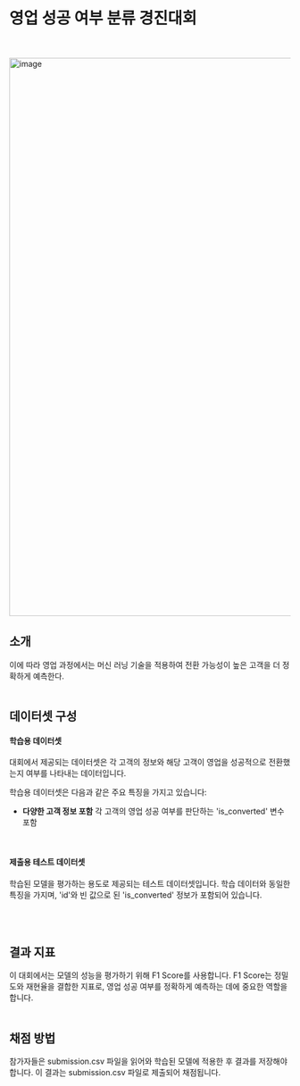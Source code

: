 # 영업 성공 여부 분류 경진대회
<br>
<br>
<img width="1000" alt="image" src="https://github.com/dessertgomjelly/LG-Aimers-Hackathon/assets/127851446/cde44ff9-c488-4f26-a3e1-f7d411677fa3">

## 소개
 이에 따라 영업 과정에서는 머신 러닝 기술을 적용하여 전환 가능성이 높은 고객을 더 정확하게 예측한다.
<br>
<br>
## 데이터셋 구성

#### 학습용 데이터셋
대회에서 제공되는 데이터셋은 각 고객의 정보와 해당 고객이 영업을 성공적으로 전환했는지 여부를 나타내는 데이터입니다. 

학습용 데이터셋은 다음과 같은 주요 특징을 가지고 있습니다:
- **다양한 고객 정보 포함**
각 고객의 영업 성공 여부를 판단하는 'is_converted' 변수 포함
<br>

#### 제출용 테스트 데이터셋
학습된 모델을 평가하는 용도로 제공되는 테스트 데이터셋입니다. 학습 데이터와 동일한 특징을 가지며, 'id'와 빈 값으로 된 'is_converted' 정보가 포함되어 있습니다.

<br>
<br>

## 결과 지표
이 대회에서는 모델의 성능을 평가하기 위해 F1 Score를 사용합니다. F1 Score는 정밀도와 재현율을 결합한 지표로, 영업 성공 여부를 정확하게 예측하는 데에 중요한 역할을 합니다.
<br>
<br>

## 채점 방법
참가자들은 submission.csv 파일을 읽어와 학습된 모델에 적용한 후 결과를 저장해야 합니다. 이 결과는 submission.csv 파일로 제출되어 채점됩니다.
